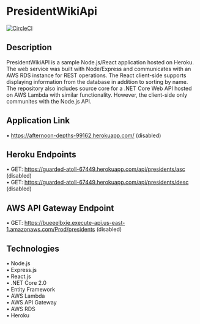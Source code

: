 # PresidentWikiApi
[![CircleCI](https://circleci.com/gh/mike-le/PresidentWikiAPI.svg?style=shield)](https://circleci.com/gh/mike-le/PresidentWikiAPI)

## Description
PresidentWikiAPI is a sample Node.js/React application hosted on Heroku. The web service was built with Node/Express and communicates with an AWS RDS instance for REST operations. The React client-side supports displaying information from the database in addition to sorting by name. The repository also includes source core for a .NET Core Web API hosted on AWS Lambda with similar functionality. However, the client-side only communites with the Node.js API.

## Application Link
• https://afternoon-depths-99162.herokuapp.com/ (disabled)

## Heroku Endpoints
• GET: https://guarded-atoll-67449.herokuapp.com/api/presidents/asc (disabled)  
• GET: https://guarded-atoll-67449.herokuapp.com/api/presidents/desc (disabled)  

## AWS API Gateway Endpoint
• GET: https://bueeelbxie.execute-api.us-east-1.amazonaws.com/Prod/presidents (disabled)

## Technologies  
• Node.js   
• Express.js   
• React.js  
• .NET Core 2.0  
• Entity Framework  
• AWS Lambda  
• AWS API Gateway  
• AWS RDS  
• Heroku  
